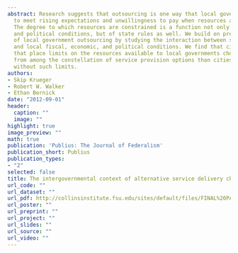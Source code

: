 ```yaml
---
abstract: Research suggests that outsourcing is one way that local governments have
  to meet rising expectations and unwillingness to pay when resources are constrained.
  The degree to which resources are constrained is a function not only of local economic
  and political conditions, but of state rules as well. We build on previous models
  of local government outsourcing by studying the interaction between state rules
  and local fiscal, economic, and political conditions. We find that cities in states
  that place limits on the resources available to local governments choose differently
  from among the constellation of service provision options than cities in states
  without such limits.
authors:
- Skip Krueger
- Robert W. Walker
- Ethan Bernick
date: "2012-09-01"
header:
  caption: ""
  image: ""
highlight: true
image_preview: ""
math: true
publication: 'Publius: The Journal of Federalism'
publication_short: Publius
publication_types:
- "2"
selected: false
title: The intergovernmental context of alternative service delivery choices
url_code: ""
url_dataset: ""
url_pdf: http://collinsinstitute.fsu.edu/sites/default/files/FINAL%20PAPER-BERNICK.pdf
url_poster: ""
url_preprint: ""
url_project: ""
url_slides: ""
url_source: ""
url_video: ""
---
```


